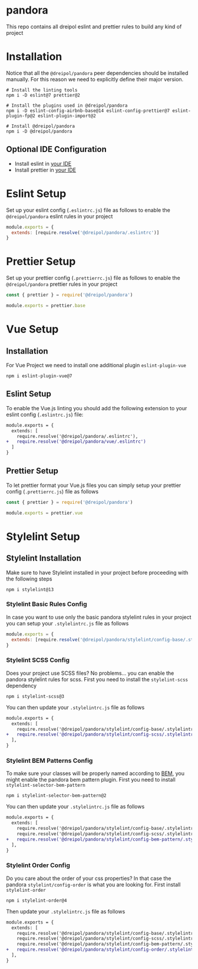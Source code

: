 # pandora
This repo contains all dreipol eslint and prettier rules to build any kind of project


# Installation

Notice that all the `@dreipol/pandora` peer dependencies should be installed manually. For this reason we need to explicitly define their major version.

```shell
# Install the linting tools
npm i -D eslint@7 prettier@2

# Install the plugins used in @dreipol/pandora
npm i -D eslint-config-airbnb-base@14 eslint-config-prettier@7 eslint-plugin-fp@2 eslint-plugin-import@2

# Install @dreipol/pandora
npm i -D @dreipol/pandora
```

## Optional IDE Configuration

- Install eslint in [your IDE](https://eslint.org/docs/user-guide/integrations)
- Install prettier in [your IDE](https://prettier.io/docs/en/editors.html)

# Eslint Setup

Set up your eslint config (`.eslintrc.js`) file as follows to enable the `@dreipol/pandora` eslint rules in your project

```js
module.exports = {
  extends: [require.resolve('@dreipol/pandora/.eslintrc')]
}
```

# Prettier Setup

Set up your prettier config (`.prettierrc.js`) file as follows to enable the `@dreipol/pandora` prettier rules in your project

```js
const { prettier } = require('@dreipol/pandora')

module.exports = prettier.base
```


# Vue Setup

## Installation

For Vue Project we need to install one additional plugin `eslint-plugin-vue`

```shell
npm i eslint-plugin-vue@7
```

## Eslint Setup

To enable the Vue.js linting you should add the following extension to your eslint config (`.eslintrc.js`) file:

```diff
module.exports = {
  extends: [
    require.resolve('@dreipol/pandora/.eslintrc'), 
+   require.resolve('@dreipol/pandora/vue/.eslintrc')
  ]
}
```

## Prettier Setup

To let prettier format your Vue.js files you can simply setup your prettier config (`.prettierrc.js`) file as follows

```js
const { prettier } = require('@dreipol/pandora')

module.exports = prettier.vue
```

# Stylelint Setup

## Stylelint Installation
Make sure to have Stylelint installed in your project before proceeding with the following steps

```shell
npm i stylelint@13
```

### Stylelint Basic Rules Config
In case you want to use only the basic pandora stylelint rules in your project you can setup your `.stylelintrc.js` file as follows

```js
module.exports = {
  extends: [require.resolve('@dreipol/pandora/stylelint/config-base/.stylelintrc')],
}
```


### Stylelint SCSS Config
Does your project use SCSS files? No problems... you can enable the pandora stylelint rules for scss. 
First you need to install the `stylelint-scss` dependency

```shell
npm i stylelint-scss@3
```

You can then update your `.stylelintrc.js` file as follows

```diff
module.exports = {
  extends: [
    require.resolve('@dreipol/pandora/stylelint/config-base/.stylelintrc')
+   require.resolve('@dreipol/pandora/stylelint/config-scss/.stylelintrc'),
  ],
}
```

### Stylelint BEM Patterns Config
To make sure your classes will be properly named according to [BEM](http://getbem.com/), you might enable the pandora bem pattern plugin.
First you need to install `stylelint-selector-bem-pattern`

```shell
npm i stylelint-selector-bem-pattern@2
```

You can then update your `.stylelintrc.js` file as follows

```diff
module.exports = {
  extends: [
    require.resolve('@dreipol/pandora/stylelint/config-base/.stylelintrc')
    require.resolve('@dreipol/pandora/stylelint/config-scss/.stylelintrc'),
+   require.resolve('@dreipol/pandora/stylelint/config-bem-pattern/.stylelintrc')
  ],
}
```

### Stylelint Order Config
Do you care about the order of your css properties? In that case the pandora `stylelint/config-order` is what you are looking for.
First install `stylelint-order`

```shell
npm i stylelint-order@4
```

Then update your `.stylelintrc.js` file as follows

```diff
module.exports = {
  extends: [
    require.resolve('@dreipol/pandora/stylelint/config-base/.stylelintrc')
    require.resolve('@dreipol/pandora/stylelint/config-scss/.stylelintrc'),
    require.resolve('@dreipol/pandora/stylelint/config-bem-pattern/.stylelintrc'),
+   require.resolve('@dreipol/pandora/stylelint/config-order/.stylelintrc')
  ],
}
```
